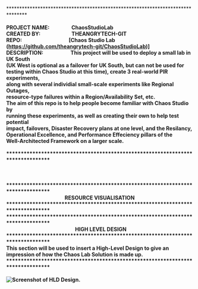 *******************************************************************************<br>
<br>
<b>PROJECT NAME:     ChaosStudioLab<br>
<b>CREATED BY:      THEANGRYTECH-GIT<br>
REPO:         [Chaos Studio Lab (https://github.com/theangrytech-git/ChaosStudioLab)]<br>
DESCRIPTION:</b>      This project will be used to deploy a small lab in UK South <br>
(UK West is optional as a failover for UK South, but can not be used for <br>
testing within Chaos Studio at this time), create 3 real-world PIR experiments, <br>
along with several individial small-scale experiments like Regional Outages, <br>
resource-type failures within a Region/Availability Set, etc. <br>
The aim of this repo is to help people become familiar with Chaos Studio by <br>
running these experiments, as well as creating their own to help test potential <br>
impact, failovers, Disaster Recovery plans at one level, and the Resilancy, <br>
Operational Excellence, and Performance Effeciency pillars of the <br>
Well-Architected Framework on a larger scale.<br>
<br>
*******************************************************************************<br>
<br>
<br>
<br>
*******************************************************************************<br>
                           <b>RESOURCE VISUALISATION</b><br>
*******************************************************************************<br>
*******************************************************************************<br>
                             <b>HIGH LEVEL DESIGN</b><br>
*******************************************************************************<br>
This section will be used to insert a High-Level Design to give an<br>
impression of how the Chaos Lab Solution is made up.<br>
*******************************************************************************<br>
<br>
![Screenshot of HLD Design.](https://github.com/theangrytech-git/ChaosStudioLab)

